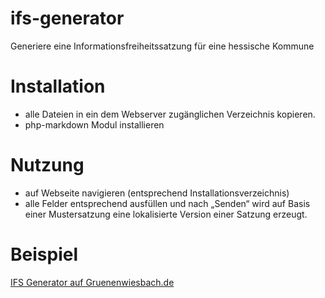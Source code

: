 # ifs-generator
Generiere eine Informationsfreiheitssatzung für eine hessische Kommune

# Installation
- alle Dateien in ein dem Webserver zugänglichen Verzeichnis kopieren.
- php-markdown Modul installieren

# Nutzung
- auf Webseite navigieren (entsprechend Installationsverzeichnis)
- alle Felder entsprechend ausfüllen und nach „Senden“ wird auf Basis einer Mustersatzung eine lokalisierte Version einer Satzung erzeugt.


# Beispiel
[IFS Generator auf Gruenenwiesbach.de](https://gruenenwiesbach.de/ifs.html)
